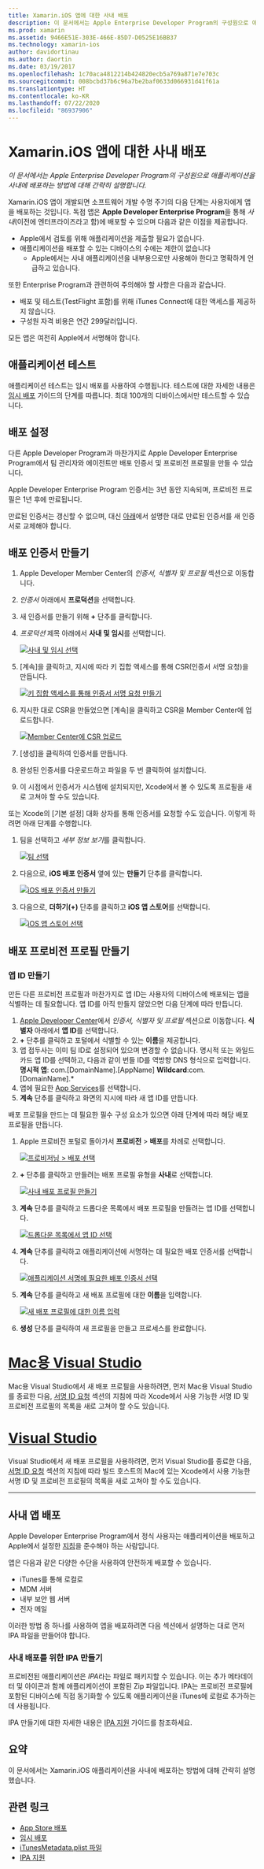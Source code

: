 ```yaml
---
title: Xamarin.iOS 앱에 대한 사내 배포
description: 이 문서에서는 Apple Enterprise Developer Program의 구성원으로 애플리케이션을 사내에 배포하는 방법에 대해 간략히 설명합니다.
ms.prod: xamarin
ms.assetid: 9466E51E-303E-466E-85D7-D0525E16BB37
ms.technology: xamarin-ios
author: davidortinau
ms.author: daortin
ms.date: 03/19/2017
ms.openlocfilehash: 1c70aca4812214b424820ecb5a769a871e7e703c
ms.sourcegitcommit: 008bcbd37b6c96a7be2baf0633d066931d41f61a
ms.translationtype: HT
ms.contentlocale: ko-KR
ms.lasthandoff: 07/22/2020
ms.locfileid: "86937906"
---
```

# <a name="in-house-distribution-for-xamarinios-apps"></a>Xamarin.iOS 앱에 대한 사내 배포

_이 문서에서는 Apple Enterprise Developer Program의 구성원으로 애플리케이션을 사내에 배포하는 방법에 대해 간략히 설명합니다._

Xamarin.iOS 앱이 개발되면 소프트웨어 개발 수명 주기의 다음 단계는 사용자에게 앱을 배포하는 것입니다. 독점 앱은 **Apple Developer Enterprise Program**을 통해 *사내*(이전에 엔터프라이즈라고 함)에 배포할 수 있으며 다음과 같은 이점을 제공합니다.

- Apple에서 검토를 위해 애플리케이션을 제출할 필요가 없습니다.
- 애플리케이션을 배포할 수 있는 디바이스의 수에는 제한이 없습니다
  - Apple에서는 사내 애플리케이션을 내부용으로만 사용해야 한다고 명확하게 언급하고 있습니다.

또한 Enterprise Program과 관련하여 주의해야 할 사항은 다음과 같습니다.

- 배포 및 테스트(TestFlight 포함)를 위해 iTunes Connect에 대한 액세스를 제공하지 않습니다.
- 구성원 자격 비용은 연간 299달러입니다.

모든 앱은 여전히 Apple에서 서명해야 합니다.

<a name="testing"></a>

## <a name="testing-your-application"></a>애플리케이션 테스트

애플리케이션 테스트는 임시 배포를 사용하여 수행됩니다. 테스트에 대한 자세한 내용은 [임시 배포](~/ios/deploy-test/app-distribution/ad-hoc-distribution.md) 가이드의 단계를 따릅니다. 최대 100개의 디바이스에서만 테스트할 수 있습니다.

<a name="setup"></a>

## <a name="getting-set-up-for-distribution"></a>배포 설정

다른 Apple Developer Program과 마찬가지로 Apple Developer Enterprise Program에서 팀 관리자와 에이전트만 배포 인증서 및 프로비전 프로필을 만들 수 있습니다.

Apple Developer Enterprise Program 인증서는 3년 동안 지속되며, 프로비전 프로필은 1년 후에 만료됩니다.

만료된 인증서는 갱신할 수 없으며, 대신 [아래](#certificate)에서 설명한 대로 만료된 인증서를 새 인증서로 교체해야 합니다.

<a name="certificate"></a>

## <a name="creating-a-distribution-certificate"></a>배포 인증서 만들기

1. Apple Developer Member Center의 *인증서, 식별자 및 프로필* 섹션으로 이동합니다.
2. *인증서* 아래에서 **프로덕션**을 선택합니다.
3. 새 인증서를 만들기 위해 **+** 단추를 클릭합니다.
4. *프로덕션* 제목 아래에서 **사내 및 임시**를 선택합니다.

   [![사내 및 임시 선택](in-house-distribution-images/createcertmanually01.png)](in-house-distribution-images/createcertmanually01.png#lightbox)

5. [계속]을 클릭하고, 지시에 따라 키 집합 액세스를 통해 CSR(인증서 서명 요청)을 만듭니다.

   [![키 집합 액세스를 통해 인증서 서명 요청 만들기](in-house-distribution-images/createcertmanually02.png)](in-house-distribution-images/createcertmanually02.png#lightbox)

6. 지시한 대로 CSR을 만들었으면 [계속]을 클릭하고 CSR을 Member Center에 업로드합니다.

   [![Member Center에 CSR 업로드](in-house-distribution-images/createcertmanually03.png)](in-house-distribution-images/createcertmanually03.png#lightbox)

7. [생성]을 클릭하여 인증서를 만듭니다.
8. 완성된 인증서를 다운로드하고 파일을 두 번 클릭하여 설치합니다.
9. 이 시점에서 인증서가 시스템에 설치되지만, Xcode에서 볼 수 있도록 프로필을 새로 고쳐야 할 수도 있습니다.

또는 Xcode의 [기본 설정] 대화 상자를 통해 인증서를 요청할 수도 있습니다. 이렇게 하려면 아래 단계를 수행합니다.

1. 팀을 선택하고 *세부 정보 보기*를 클릭합니다.

   [![팀 선택](in-house-distribution-images/selectteam.png)](in-house-distribution-images/selectteam.png#lightbox)

2. 다음으로, **iOS 배포 인증서** 옆에 있는 **만들기** 단추를 클릭합니다.

   [![iOS 배포 인증서 만들기](in-house-distribution-images/selectcert.png)](in-house-distribution-images/selectcert.png#lightbox)

3. 다음으로, **더하기(+)** 단추를 클릭하고 **iOS 앱 스토어**를 선택합니다.

   [![iOS 앱 스토어 선택](in-house-distribution-images/selectcert.png)](in-house-distribution-images/selectcert.png#lightbox)

<a name="profile"></a>

## <a name="creating-a-distribution-provisioning-profile"></a>배포 프로비전 프로필 만들기

<a name="appid"></a>

### <a name="creating-an-app-id"></a>앱 ID 만들기

만든 다른 프로비전 프로필과 마찬가지로 앱 ID는 사용자의 디바이스에 배포되는 앱을 식별하는 데 필요합니다. 앱 ID를 아직 만들지 않았으면 다음 단계에 따라 만듭니다.

1. [Apple Developer Center](https://developer.apple.com/account/overview.action)에서 *인증서, 식별자 및 프로필* 섹션으로 이동합니다. **식별자** 아래에서 **앱 ID**를 선택합니다.
2. **+** 단추를 클릭하고 포털에서 식별할 수 있는 **이름**을 제공합니다.
3. 앱 접두사는 이미 팀 ID로 설정되어 있으며 변경할 수 없습니다. 명시적 또는 와일드카드 앱 ID를 선택하고, 다음과 같이 번들 ID를 역방향 DNS 형식으로 입력합니다. **명시적 앱**: com.[DomainName].[AppName] **Wildcard**:com.[DomainName].*
4. 앱에 필요한 [App Services](~/ios/get-started/installation/device-provisioning/index.md#provisioning-for-application-services)를 선택합니다.
5. **계속** 단추를 클릭하고 화면의 지시에 따라 새 앱 ID를 만듭니다.

배포 프로필을 만드는 데 필요한 필수 구성 요소가 있으면 아래 단계에 따라 해당 배포 프로필을 만듭니다.

1. Apple 프로비전 포털로 돌아가서 **프로비전** > **배포**를 차례로 선택합니다.

   [![프로비저닝 > 배포 선택](in-house-distribution-images/distribute01.png)](in-house-distribution-images/distribute01.png#lightbox)

2. **+** 단추를 클릭하고 만들려는 배포 프로필 유형을 **사내**로 선택합니다.

   [![사내 배포 프로필 만들기](in-house-distribution-images/distribute02.png)](in-house-distribution-images/distribute02.png#lightbox)

3. **계속** 단추를 클릭하고 드롭다운 목록에서 배포 프로필을 만들려는 앱 ID를 선택합니다.

   [![드롭다운 목록에서 앱 ID 선택](in-house-distribution-images/distribute03.png)](in-house-distribution-images/distribute03.png#lightbox)

4. **계속** 단추를 클릭하고 애플리케이션에 서명하는 데 필요한 배포 인증서를 선택합니다.

   [![애플리케이션 서명에 필요한 배포 인증서 선택](in-house-distribution-images/distribute04.png)](in-house-distribution-images/distribute04.png#lightbox)

5. **계속** 단추를 클릭하고 새 배포 프로필에 대한 **이름**을 입력합니다.

   [![새 배포 프로필에 대한 이름 입력](in-house-distribution-images/distribute06.png)](in-house-distribution-images/distribute06.png#lightbox)

6. **생성** 단추를 클릭하여 새 프로필을 만들고 프로세스를 완료합니다.

# <a name="visual-studio-for-mac"></a>[Mac용 Visual Studio](#tab/macos)

 Mac용 Visual Studio에서 새 배포 프로필을 사용하려면, 먼저 Mac용 Visual Studio를 종료한 다음, [서명 ID 요청](~/ios/get-started/installation/device-provisioning/manual-provisioning.md#download) 섹션의 지침에 따라 Xcode에서 사용 가능한 서명 ID 및 프로비전 프로필의 목록을 새로 고쳐야 할 수도 있습니다.

# <a name="visual-studio"></a>[Visual Studio](#tab/windows)

Visual Studio에서 새 배포 프로필을 사용하려면, 먼저 Visual Studio를 종료한 다음, [서명 ID 요청](~/ios/get-started/installation/device-provisioning/manual-provisioning.md#download) 섹션의 지침에 따라 빌드 호스트의 Mac에 있는 Xcode에서 사용 가능한 서명 ID 및 프로비전 프로필의 목록을 새로 고쳐야 할 수도 있습니다.

-----

<a name="inhouse"></a>

## <a name="distributing-your-app-in-house"></a>사내 앱 배포

Apple Developer Enterprise Program에서 정식 사용자는 애플리케이션을 배포하고 Apple에서 설정한 [지침](https://developer.apple.com/programs/enterprise/)을 준수해야 하는 사람입니다.

앱은 다음과 같은 다양한 수단을 사용하여 안전하게 배포할 수 있습니다.

- iTunes를 통해 로컬로
- MDM 서버
- 내부 보안 웹 서버
- 전자 메일

이러한 방법 중 하나를 사용하여 앱을 배포하려면 다음 섹션에서 설명하는 대로 먼저 IPA 파일을 만들어야 합니다.

### <a name="creating-an-ipa-for-in-house-deployment"></a>사내 배포를 위한 IPA 만들기

프로비전된 애플리케이션은 *IPA*라는 파일로 패키지할 수 있습니다. 이는 추가 메타데이터 및 아이콘과 함께 애플리케이션이 포함된 Zip 파일입니다. IPA는 프로비전 프로필에 포함된 디바이스에 직접 동기화할 수 있도록 애플리케이션을 iTunes에 로컬로 추가하는 데 사용됩니다.

IPA 만들기에 대한 자세한 내용은 [IPA 지원](~/ios/deploy-test/app-distribution/ipa-support.md) 가이드를 참조하세요.

## <a name="summary"></a>요약

이 문서에서는 Xamarin.iOS 애플리케이션을 사내에 배포하는 방법에 대해 간략히 설명했습니다.

## <a name="related-links"></a>관련 링크

- [App Store 배포](~/ios/deploy-test/app-distribution/app-store-distribution/index.md)
- [임시 배포](~/ios/deploy-test/app-distribution/ad-hoc-distribution.md)
- [iTunesMetadata.plist 파일](~/ios/deploy-test/app-distribution/itunesmetadata.md)
- [IPA 지원](~/ios/deploy-test/app-distribution/ipa-support.md)
